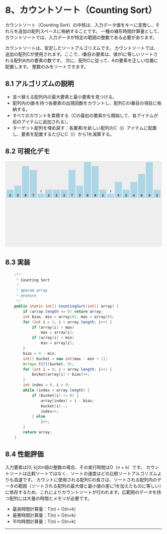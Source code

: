 # 8、カウントソート（Counting Sort）
カウントソート（Counting Sort）の中核は、入力データ値をキーに変換し、それらを追加の配列スペースに格納することです。 一種の線形時間計算量として、カウントソートでは、入力データが特定の範囲の整数である必要があります。

カウントソートは、安定したソートアルゴリズムです。 カウントソートでは、追加の配列Cが使用されます。ここで、i番目の要素は、値がiに等しいソートされる配列A内の要素の数です。 次に、配列Cに従って、Aの要素を正しい位置に配置します。 整数のみをソートできます。

## 8.1 アルゴリズムの説明
* 並べ替える配列内の最大要素と最小要素を見つける。
* 配列内の値iを持つ各要素の出現回数をカウントし、配列Cのi番目の項目に格納する。
* すべてのカウントを累積する（Cの最初の要素から開始して、各アイテムが前のアイテムに追加される）。
* ターゲット配列を埋め戻す：各要素iを新しい配列のC（i）アイテムに配置し、要素を配置するたびにC（i）から1を減算する。

## 8.2 可視化デモ
![](../../../resources/sort/CountingSort.gif)

## 8.3 実装

```java
    /**
     * Counting Sort
     *
     * @param array
     * @return
     */
    public static int[] CountingSort(int[] array) {
        if (array.length == 0) return array;
        int bias, min = array[0], max = array[0];
        for (int i = 1; i < array.length; i++) {
            if (array[i] > max)
                max = array[i];
            if (array[i] < min)
                min = array[i];
        }
        bias = 0 - min;
        int[] bucket = new int[max - min + 1];
        Arrays.fill(bucket, 0);
        for (int i = 0; i < array.length; i++) {
            bucket[array[i] + bias]++;
        }
        int index = 0, i = 0;
        while (index < array.length) {
            if (bucket[i] != 0) {
                array[index] = i - bias;
                bucket[i]--;
                index++;
            } else
                i++;
        }
        return array;
    }

```

## 8.4 性能評価
入力要素は[0, k]のn個の整数の場合、その実行時間はO（n + k）です。 カウントソートは比較ソートではなく、ソートの速度はどの比較ソートアルゴリズムよりも高速です。 カウントに使用される配列Cの長さは、ソートされる配列内のデータの範囲（ソートされる配列の最大値と最小値の差に1を加えたものに等しい）に依存するため、これによりカウントソートが行われます。広範囲のデータを持つ配列には大量の時間とメモリが必要です。

* 最良時間計算量：T(n) = O(n+k)  
* 最悪時間計算量：T(n) = O(n+k)  
* 平均時間計算量：T(n) = O(n+k)

***